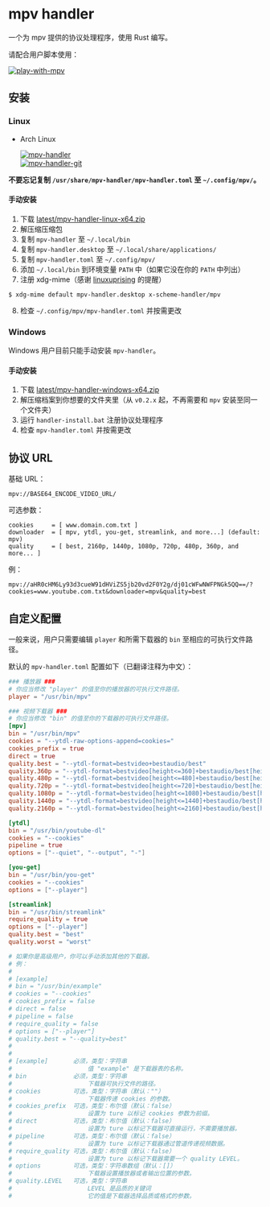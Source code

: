 # mpv handler

一个为 mpv 提供的协议处理程序，使用 Rust 编写。

请配合用户脚本使用：

[![play-with-mpv][badges-play-with-mpv]][greasyfork-play-with-mpv]

## 安装

### Linux

- Arch Linux

  [![mpv-handler][badges-aur]][download-aur] \
  [![mpv-handler-git][badges-aur-git]][download-aur-git]

**不要忘记复制 `/usr/share/mpv-handler/mpv-handler.toml` 至 `~/.config/mpv/`。**

#### 手动安装

1. 下载 [latest/mpv-handler-linux-x64.zip][download-linux]
2. 解压缩压缩包
3. 复制 `mpv-handler` 至 `~/.local/bin`
4. 复制 `mpv-handler.desktop` 至 `~/.local/share/applications/`
5. 复制 `mpv-handler.toml` 至 `~/.config/mpv/`
6. 添加 `~/.local/bin` 到环境变量 `PATH` 中（如果它没在你的 `PATH` 中列出）
7. 注册 xdg-mime（感谢 [linuxuprising][linuxuprising] 的提醒）

```
$ xdg-mime default mpv-handler.desktop x-scheme-handler/mpv
```

8. 检查 `~/.config/mpv/mpv-handler.toml` 并按需更改

### Windows

Windows 用户目前只能手动安装 `mpv-handler`。

#### 手动安装

1. 下载 [latest/mpv-handler-windows-x64.zip][download-windows]
2. 解压缩档案到你想要的文件夹里（从 `v0.2.x` 起，不再需要和 `mpv` 安装至同一个文件夹）
3. 运行 `handler-install.bat` 注册协议处理程序
4. 检查 `mpv-handler.toml` 并按需更改

[badges-aur-git]: https://img.shields.io/aur/version/mpv-handler-git?label=mpv-handler-git&style=for-the-badge
[badges-aur]: https://img.shields.io/aur/version/mpv-handler?label=mpv-handler&style=for-the-badge
[badges-play-with-mpv]: https://img.shields.io/badge/dynamic/json?style=for-the-badge&label=play-with-mpv&prefix=v&query=version&url=https%3A%2F%2Fgreasyfork.org%2Fscripts%2F416271.json
[download-aur-git]: https://aur.archlinux.org/packages/mpv-handler-git/
[download-aur]: https://aur.archlinux.org/packages/mpv-handler/
[download-linux]: https://github.com/akiirui/mpv-handler/releases/latest/download/mpv-handler-linux-x64.zip
[download-windows]: https://github.com/akiirui/mpv-handler/releases/latest/download/mpv-handler-windows-x64.zip
[greasyfork-play-with-mpv]: https://greasyfork.org/scripts/416271-play-with-mpv
[linuxuprising]: https://www.linuxuprising.com/2021/07/open-youtube-and-more-videos-from-your.html

## 协议 URL

基础 URL：

```
mpv://BASE64_ENCODE_VIDEO_URL/
```

可选参数：

```
cookies     = [ www.domain.com.txt ]
downloader  = [ mpv, ytdl, you-get, streamlink, and more...] (default: mpv)
quality     = [ best, 2160p, 1440p, 1080p, 720p, 480p, 360p, and more... ]
```

例：

```
mpv://aHR0cHM6Ly93d3cueW91dHViZS5jb20vd2F0Y2g/dj01cWFwNWFPNGk5QQ==/?cookies=www.youtube.com.txt&downloader=mpv&quality=best
```

## 自定义配置

一般来说，用户只需要编辑 `player` 和所需下载器的 `bin` 至相应的可执行文件路径。

默认的 `mpv-handler.toml` 配置如下（已翻译注释为中文）：

```toml
### 播放器 ###
# 你应当修改 "player" 的值至你的播放器的可执行文件路径。
player = "/usr/bin/mpv"

### 视频下载器 ###
# 你应当修改 "bin" 的值至你的下载器的可执行文件路径。
[mpv]
bin = "/usr/bin/mpv"
cookies = "--ytdl-raw-options-append=cookies="
cookies_prefix = true
direct = true
quality.best = "--ytdl-format=bestvideo+bestaudio/best"
quality.360p = "--ytdl-format=bestvideo[height<=360]+bestaudio/best[height<=360]/best"
quality.480p = "--ytdl-format=bestvideo[height<=480]+bestaudio/best[height<=480]/best"
quality.720p = "--ytdl-format=bestvideo[height<=720]+bestaudio/best[height<=720]/best"
quality.1080p = "--ytdl-format=bestvideo[height<=1080]+bestaudio/best[height<=1080]/best"
quality.1440p = "--ytdl-format=bestvideo[height<=1440]+bestaudio/best[height<=1440]/best"
quality.2160p = "--ytdl-format=bestvideo[height<=2160]+bestaudio/best[height<=2160]/best"

[ytdl]
bin = "/usr/bin/youtube-dl"
cookies = "--cookies"
pipeline = true
options = ["--quiet", "--output", "-"]

[you-get]
bin = "/usr/bin/you-get"
cookies = "--cookies"
options = ["--player"]

[streamlink]
bin = "/usr/bin/streamlink"
require_quality = true
options = ["--player"]
quality.best = "best"
quality.worst = "worst"

# 如果你是高级用户，你可以手动添加其他的下载器。
# 例：
#
# [example]
# bin = "/usr/bin/example"
# cookies = "--cookies"
# cookies_prefix = false
# direct = false
# pipeline = false
# require_quality = false
# options = ["--player"]
# quality.best = "--quality=best"
#
#
# [example]       必须，类型：字符串
#                     值 "example" 是下载器表的名称。
# bin             必须，类型：字符串
#                     下载器可执行文件的路径。
# cookies         可选，类型：字符串（默认：""）
#                     下载器传递 cookies 的参数。
# cookies_prefix  可选，类型：布尔值（默认：false）
#                     设置为 ture 以标记 cookies 参数为前缀。
# direct          可选，类型：布尔值（默认：false）
#                     设置为 ture 以标记下载器可直接运行，不需要播放器。
# pipeline        可选，类型：布尔值（默认：false）
#                     设置为 ture 以标记下载器通过管道传递视频数据。
# require_quality 可选，类型：布尔值（默认：false）
#                     设置为 ture 以标记下载器需要一个 quality LEVEL。
# options         可选，类型：字符串数组（默认：[]）
#                     下载器设置播放器或者输出位置的参数。
# quality.LEVEL   可选，类型：字符串
#                     LEVEL 是品质的关键词
#                     它的值是下载器选择品质或格式的参数。
```
